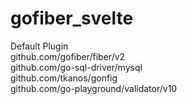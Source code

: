 # gofiber_svelte

Default Plugin<br />
github.com/gofiber/fiber/v2 <br />
github.com/go-sql-driver/mysql <br />
github.com/tkanos/gonfig <br />
github.com/go-playground/validator/v10 <br />